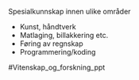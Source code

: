 Spesialkunnskap innen ulike områder
- Kunst, håndtverk
- Matlaging, billakkering etc.
- Føring av regnskap
- Programmering/koding

#Vitenskap_og_forskning_ppt
